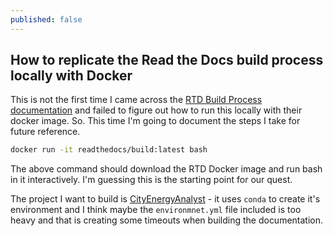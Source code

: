 ```yaml
---
published: false
---
```

## How to replicate the Read the Docs build process locally with Docker

This is not the first time I came across the [RTD Build Process documentation](https://docs.readthedocs.io/en/stable/builds.html#how-we-build-documentation) and failed to figure out how to run this locally with their docker image. So. This time I'm going to document the steps I take for future reference.

```bash
docker run -it readthedocs/build:latest bash
```

The above command should download the RTD Docker image and run bash in it interactively. I'm guessing this is the starting point for our quest.

The  project I want to build is [CityEnergyAnalyst](https://github.com/architecture-building-systems/CityEnergyAnalyst) - it uses `conda` to create it's environment and I think maybe the `environmnet.yml` file included is too heavy and that is creating some timeouts when building the documentation.

